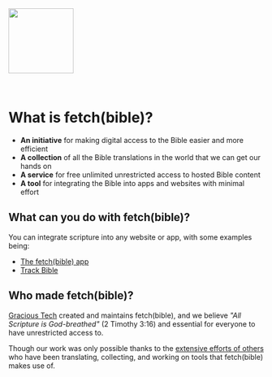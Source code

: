 
<img src='/icon.svg' width='128' style='margin: auto'>

&nbsp;


# What is fetch(bible)?

 * __An initiative__ for making digital access to the Bible easier and more efficient
 * __A collection__ of all the Bible translations in the world that we can get our hands on
 * __A service__ for free unlimited unrestricted access to hosted Bible content
 * __A tool__ for integrating the Bible into apps and websites with minimal effort


## What can you do with fetch(bible)?

You can integrate scripture into any website or app, with some examples being:

 * [The fetch(bible) app](https://app.fetch.bible/)
 * [Track Bible](https://track.bible)


## Who made fetch(bible)?

[Gracious Tech](https://gracious.tech) created and maintains fetch(bible), and we believe _"All Scripture is God-breathed"_ (2 Timothy 3:16) and essential for everyone to have unrestricted access to.

Though our work was only possible thanks to the [extensive efforts of others](/legal/credits/) who have been translating, collecting, and working on tools that fetch(bible) makes use of.
